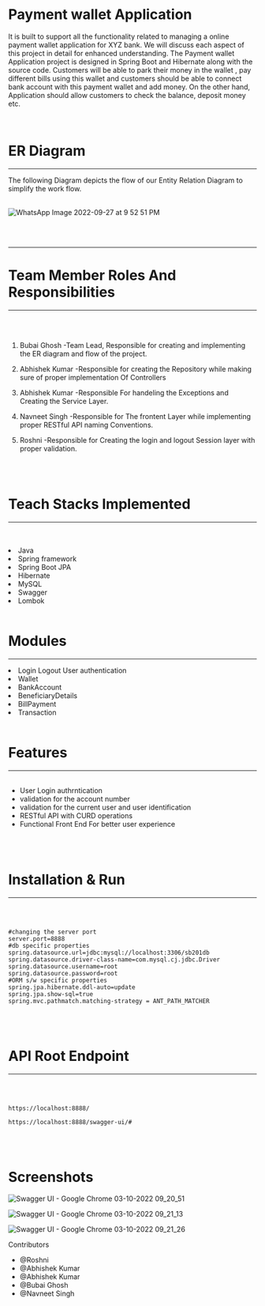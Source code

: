 


# Payment wallet Application
It is built to support all the functionality related to managing a online payment wallet application for XYZ bank. We will discuss each aspect of this project in detail for enhanced understanding. The Payment wallet Application project is designed in Spring Boot and Hibernate along with the source code. Customers will be able to park their money in the wallet , pay different bills using this wallet and customers should be able to connect bank account with this payment wallet and add money.  On the other hand, Application should allow customers to check the balance, deposit money etc.


<br>
  
# ER Diagram
<hr>
The following Diagram depicts the flow of our Entity Relation Diagram to simplify the work flow.
<br>
<br>
  
  
![WhatsApp Image 2022-09-27 at 9 52 51 PM](https://user-images.githubusercontent.com/57911117/192693251-f4deedb6-d884-404c-9529-3970e25a8a5f.jpeg)

<br>
<br>
<hr>
  
# Team Member Roles And Responsibilities
  
<hr>
<br>
<br>

1) Bubai Ghosh  -Team Lead, Responsible for creating and implementing the ER diagram and flow of the project.

2) Abhishek Kumar -Responsible for creating the Repository while making sure of proper implementation Of Controllers

3) Abhishek Kumar -Responsible For handeling the Exceptions and Creating the Service Layer.

4) Navneet Singh -Responsible for The frontent Layer while implementing proper RESTful API naming Conventions.

5) Roshni -Responsible for Creating the login and logout Session layer with proper validation.

<br>
<br>

# Teach Stacks Implemented
<hr>
<br>
<br>
<li>Java
<li>Spring framework
<li>Spring Boot JPA
<li>Hibernate
<li>MySQL
<li>Swagger
<li>Lombok

  

<br>
<br>



# Modules
<hr>
<li>Login Logout User authentication
<li>Wallet
<li>BankAccount
<li>BeneficiaryDetails
<li>BillPayment
<li>Transaction

<br>
<br>

# Features
<hr>
<br>

- User Login authrntication
- validation for the account number
- validation for the current user and user identification
- RESTful API with CURD operations
- Functional Front End For better user experience

<br>
<br>

# Installation & Run
<hr>
<br>
<br>

```
#changing the server port
server.port=8888
#db specific properties
spring.datasource.url=jdbc:mysql://localhost:3306/sb201db
spring.datasource.driver-class-name=com.mysql.cj.jdbc.Driver
spring.datasource.username=root
spring.datasource.password=root
#ORM s/w specific properties
spring.jpa.hibernate.ddl-auto=update
spring.jpa.show-sql=true
spring.mvc.pathmatch.matching-strategy = ANT_PATH_MATCHER
```

<br>
<br>

# API Root Endpoint
<hr>
<br>
<br>

```
https://localhost:8888/
```

```
https://localhost:8888/swagger-ui/#
```
<br>
<br>


# Screenshots

![Swagger UI - Google Chrome 03-10-2022 09_20_51](https://user-images.githubusercontent.com/101331023/193498809-acec52c3-bf24-498a-8478-1b48c69228ea.png)



![Swagger UI - Google Chrome 03-10-2022 09_21_13](https://user-images.githubusercontent.com/101331023/193498829-1cdd1d29-720c-413b-a61b-e376b2d8071f.png)




![Swagger UI - Google Chrome 03-10-2022 09_21_26](https://user-images.githubusercontent.com/101331023/193498841-22886520-b223-4edc-88cb-224b05233aa7.png)



Contributors

- @Roshni
- @Abhishek Kumar
- @Abhishek Kumar
- @Bubai Ghosh
- @Navneet Singh


